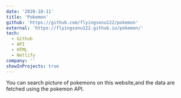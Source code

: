 ```yaml
---
date: '2020-10-11'
title: 'Pokemon'
github: 'https://github.com/flyingsonu122/pokemon'
external: 'https://flyingsonu122.github.io/pokemon/'
tech:
  - Github
  - API
  - HTML
  - Netlify
company: ''
showInProjects: true
---
```



You can search picture of pokemons on this website,and the data are fetched using the pokemon API.
